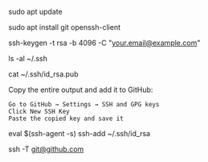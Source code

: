 sudo apt update

sudo apt install git openssh-client

ssh-keygen -t rsa -b 4096 -C "your.email@example.com"

ls -al ~/.ssh

cat ~/.ssh/id_rsa.pub

Copy the entire output and add it to GitHub:

    Go to GitHub → Settings → SSH and GPG keys
    Click New SSH Key
    Paste the copied key and save it

eval $(ssh-agent -s)
ssh-add ~/.ssh/id_rsa

ssh -T git@github.com
